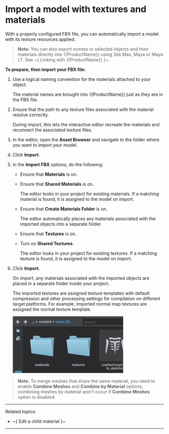 # Import a model with textures and materials

With a properly configured FBX file, you can automatically import a model with its texture resources applied.

> **Note:** You can also export scenes or selected objects and their materials directly into {{ProductName}} using 3ds Max, Maya or Maya LT. See ~{ Linking with {{ProductName}} }~.

**To prepare, then import your FBX file:**

1. Use a logical naming convention for the materials attached to your object.

	The material names are brought into {{ProductName}} just as they are in the FBX file.

2. Ensure that the path to any texture files associated with the material resolve correctly.

	During import, this lets the interactive editor recreate the materials and reconnect the associated texture files.

3. In the editor, open the **Asset Browser** and navigate to the folder where you want to import your model.

4. Click **Import**.

5.	In the **Import FBX** options, do the following:

	-	Ensure that **Materials** is on.

	-	Ensure that **Shared Materials** is on.

		The editor looks in your project for existing materials. If a matching material is found, it is assigned to the model on import.

	-	Ensure that **Create Materials Folder** is on.

		The editor automatically places any materials associated with the imported objects into a separate folder.

	-	Ensure that **Textures** is on.

	-	Turn on **Shared Textures**.

		The editor looks in your project for existing textures. If a matching texture is found, it is assigned to the model on import.
1. Click **Import**.

	On import, any materials associated with the imported objects are placed in a separate folder inside your project.

	The imported textures are assigned texture templates with default compression and other processing settings for compilation on different target platforms. For example, imported normal map textures are assigned the normal texture template.

	![](../images/stingray_couch_assets.png)

> **Note:** To merge meshes that share the same material, you need to enable **Combine Meshes** and **Combine by Material** options; combining meshes by material won't occur if **Combine Meshes** option is disabled.

---
Related topics:
- ~{ Edit a child material }~
---

